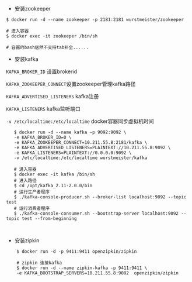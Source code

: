 
 * 安装zookeeper

```shell
$ docker run -d --name zookeeper -p 2181:2181 wurstmeister/zookeeper

# 进入容器
$ docker exec -it zookeeper /bin/sh

# 容器的bash居然不支持tab补全......
```




 * 安装kafka

`KAFKA_BROKER_ID` 设置brokerid

`KAFKA_ZOOKEEPER_CONNECT`设置zookeeper管理kafka路径

`KAFKA_ADVERTISED_LISTENERS` kafka注册

`KAFKA_LISTENERS` kafka监听端口

`-v /etc/localtime:/etc/localtime` docker容器同步虚拟机时间

 ```shell
    $ docker run -d --name kafka -p 9092:9092 \
    -e KAFKA_BROKER_ID=0 \ 
    -e KAFKA_ZOOKEEPER_CONNECT=10.211.55.8:2181/kafka \
    -e KAFKA_ADVERTISED_LISTENERS=PLAINTEXT://10.211.55.8:9092 \
    -e KAFKA_LISTENERS=PLAINTEXT://0.0.0.0:9092 \
    -v /etc/localtime:/etc/localtime wurstmeister/kafka
    
    # 进入容器
    $ docker exec -it kafka /bin/sh
    # 进入路径
    $ cd /opt/kafka_2.11-2.0.0/bin
    # 运行生产者程序
    $ ./kafka-console-producer.sh --broker-list localhost:9092 --topic test
    # 运行消费者程序
    $ ./kafka-console-consumer.sh --bootstrap-server localhost:9092 --topic test --from-beginning
    
    
 ```

 * 安装zipkin
```shell
    $ docker run -d -p 9411:9411 openzipkin/zipkin
    
    # zipkin 连接kafka
    $ docker run -d --name zipkin-kafka -p 9411:9411 \
    -e KAFKA_BOOTSTRAP_SERVERS=10.211.55.8:9092  openzipkin/zipkin
```